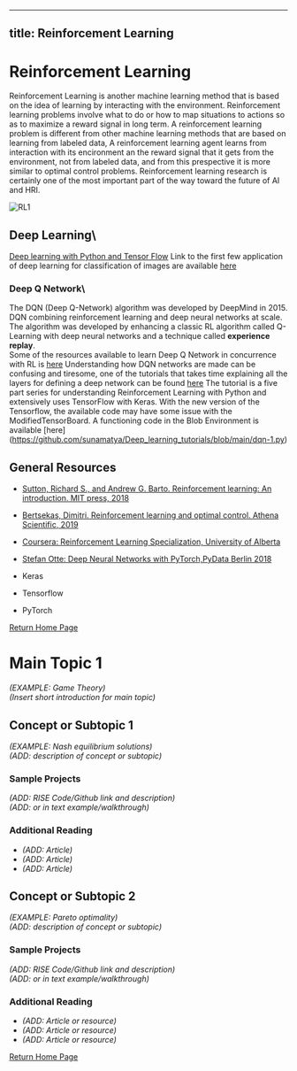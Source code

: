 
---
title: Reinforcement Learning
---
# Reinforcement Learning
Reinforcement Learning is another machine learning method that is based on the idea of learning by interacting with the environment. Reinforcement learning problems involve what to do or how to map situations to actions so as to maximize a reward signal in long term. A reinforcement learning problem is different from other machine learning methods that are based on learning from labeled data, A reinforcement learning agent learns from interaction with its encironment an the reward signal that it gets from the environment, not from labeled data, and from this prespective it is more similar to optimal control problems.
Reinforcement learning research is certainly one of the most important part of the way toward the future of AI and HRI.

![RL1](https://user-images.githubusercontent.com/76622843/155215684-edc39ec0-9435-4b3c-83bc-ddcc118609fa.jpg)
## Deep Learning\

[Deep learning with Python and Tensor Flow](https://pythonprogramming.net/introduction-deep-learning-python-tensorflow-keras/)
Link to the first few application of deep learning for classification of images are available [here](https://github.com/sunamatya/Deep_learning_tutorials)

### Deep Q Network\
The DQN (Deep Q-Network) algorithm was developed by DeepMind in 2015.
 DQN combining reinforcement learning and deep neural networks at scale. 
 The algorithm was developed by enhancing a classic RL algorithm called Q-Learning with deep neural networks and a technique called **experience replay**.\
 Some of the resources available to learn Deep Q Network in concurrence with RL is [here](https://www.tensorflow.org/agents/tutorials/0_intro_rl)
 Understanding how DQN networks are made can be confusing and tiresome, one of the tutorials that takes time explaining all the layers for defining a deep network
 can be found [here](https://pythonprogramming.net/deep-q-learning-dqn-reinforcement-learning-python-tutorial/)
 The tutorial is a five part series for understanding Reinforcement Learning with Python and extensively uses TensorFlow with Keras.
 With the new version of the Tensorflow, the available code may have some issue with the ModifiedTensorBoard. A functioning code in the Blob Environment is available [here] (https://github.com/sunamatya/Deep_learning_tutorials/blob/main/dqn-1.py)
 
 
 ## General Resources
 
* [Sutton, Richard S., and Andrew G. Barto. Reinforcement learning: An introduction. MIT press, 2018](https://books.google.com/books?hl=en&lr=&id=uWV0DwAAQBAJ&oi=fnd&pg=PR7&dq=reinforcement+learning+an+introduction&ots=mirJs20_p7&sig=CPyQ81-FJiYSX3Pey3cj6v7nXZA#v=onepage&q=reinforcement%20learning%20an%20introduction&f=false)
 
* [ Bertsekas, Dimitri. Reinforcement learning and optimal control. Athena Scientific, 2019](https://books.google.com/books?hl=en&lr=&id=2f85EAAAQBAJ&oi=fnd&pg=PR1&dq=REINFORCEMENT+LEARNING+AND+OPTIMAL+CONTROL.+BOOKS&ots=tgbnQA_HJ4&sig=e4XLUf30DS88Ih2qZCT-u-j0RFU#v=onepage&q=REINFORCEMENT%20LEARNING%20AND%20OPTIMAL%20CONTROL.%20BOOKS&f=false)
  
* [Coursera: Reinforcement Learning Specialization, University of Alberta](https://www.coursera.org/specializations/reinforcement-learning)
  
* [Stefan Otte: Deep Neural Networks with PyTorch,PyData Berlin 2018](https://youtu.be/_H3aw6wkCv0)

* Keras
* Tensorflow
* PyTorch
 



[Return Home Page](../index.md)
# Main Topic 1 
*(EXAMPLE: Game Theory)* \
*(Insert short introduction for main topic)*

## Concept or Subtopic 1
*(EXAMPLE: Nash equilibrium solutions)*\
*(ADD: description of concept or subtopic)*

### Sample Projects
*(ADD: RISE Code/Github link and description)*\
*(ADD: or in text example/walkthrough)*
 
### Additional Reading
+ *(ADD: Article)*
+ *(ADD: Article)*
+ *(ADD: Article)*


## Concept or Subtopic 2
*(EXAMPLE: Pareto optimality)*\
*(ADD: description of concept or subtopic)*

### Sample Projects
*(ADD: RISE Code/Github link and description)*\
*(ADD: or in text example/walkthrough)*

### Additional Reading
+ *(ADD: Article or resource)*
+ *(ADD: Article or resource)*
+ *(ADD: Article or resource)*

[Return Home Page](../index.md)
